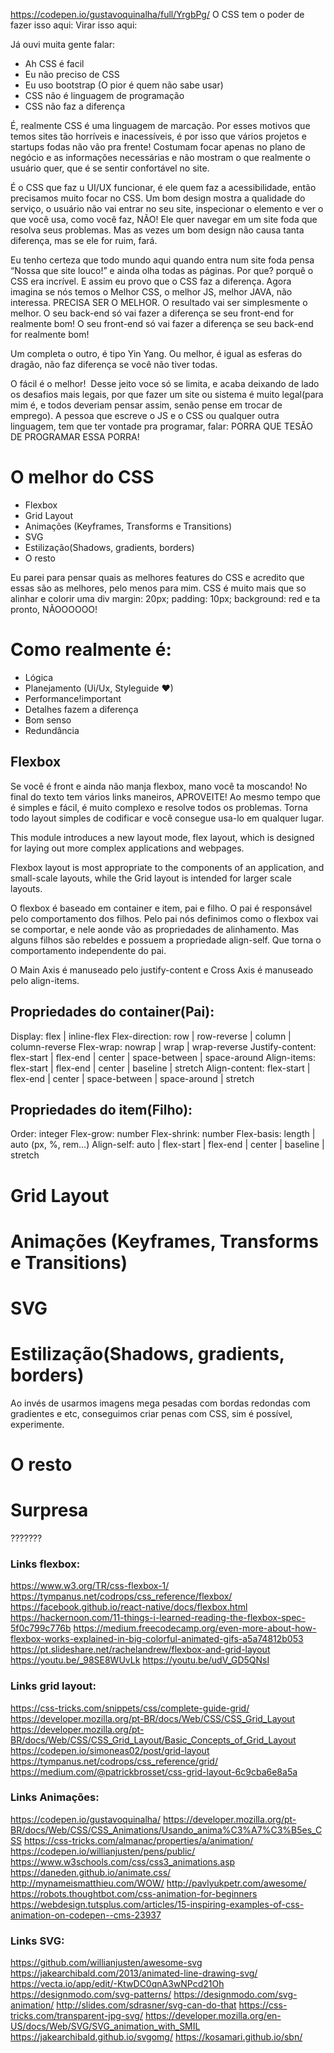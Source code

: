 https://codepen.io/gustavoquinalha/full/YrgbPg/
O CSS tem o poder de fazer isso aqui:
Virar isso aqui:

Já ouvi muita gente falar:
- Ah CSS é facil
- Eu não preciso de CSS
- Eu uso bootstrap (O pior é quem não sabe usar)
- CSS não é linguagem de programação
- CSS não faz a diferença

É, realmente CSS é uma linguagem de marcação. Por esses motivos que temos sites tão horríveis e inacessíveis, é por isso que vários projetos e startups fodas não vão pra frente! Costumam focar apenas no plano de negócio e as informações necessárias e não mostram o que realmente o usuário quer, que é se sentir confortável no site.

É o CSS que faz u UI/UX funcionar, é ele quem faz a acessibilidade, então precisamos muito focar no CSS.
Um bom design mostra a qualidade do serviço, o usuário não vai entrar no seu site, inspecionar o elemento e ver o que você usa, como você faz, NÃO! Ele quer navegar em um site foda que resolva seus problemas.
Mas as vezes um bom design não causa tanta diferença, mas se ele for ruim, fará.

Eu tenho certeza que todo mundo aqui quando entra num site foda pensa “Nossa que site louco!” e ainda olha todas as páginas. Por que?
porquê o CSS era incrível. E assim eu provo que o CSS faz a diferença. Agora imagina se nós temos o Melhor CSS, o melhor JS, melhor JAVA, não interessa. PRECISA SER O MELHOR. O resultado vai ser simplesmente o melhor.
O seu back-end só vai fazer a diferença se seu front-end for realmente bom! O seu front-end só vai fazer a diferença se seu back-end for realmente bom!

Um completa o outro, é tipo Yin Yang. Ou melhor, é igual as esferas do dragão, não faz diferença se você não tiver todas.


O fácil é o melhor! 
Desse jeito voce só se limita, e acaba deixando de lado os desafios mais legais, por que fazer um site ou sistema é muito legal(para mim é, e todos deveriam pensar assim, senão pense em trocar de emprego). A pessoa que escreve o JS e o CSS ou qualquer outra linguagem, tem que ter vontade pra programar, falar:
PORRA QUE TESÃO DE PROGRAMAR ESSA PORRA!

# O melhor do CSS

- Flexbox
- Grid Layout
- Animações (Keyframes, Transforms e Transitions)
- SVG
- Estilização(Shadows, gradients, borders)
- O resto

Eu parei para pensar quais as melhores features do CSS e acredito que essas são as melhores, pelo menos para mim. CSS é muito mais que so alinhar e colorir uma div
margin: 20px;
padding: 10px;
background: red
e ta pronto, NÃOOOOOO!

# Como realmente é:
- Lógica
- Planejamento (Ui/Ux, Styleguide ❤)
- Performance!important
- Detalhes fazem a diferença
- Bom senso
- Redundância

## Flexbox
Se você é front e ainda não manja flexbox, mano você ta moscando! No final do texto tem vários links maneiros, APROVEITE!
Ao mesmo tempo que é simples e fácil, é muito complexo e resolve todos os problemas. Torna todo layout simples de codificar e você consegue usa-lo em qualquer lugar.

This module introduces a new layout mode, flex layout, which is designed for laying out more complex applications and webpages.

Flexbox layout is most appropriate to the components of an application, and small-scale layouts, while the Grid layout is intended for larger scale layouts.

O flexbox é baseado em container e item, pai e filho.
O pai é responsável pelo comportamento dos filhos.
Pelo pai nós definimos como o flexbox vai se comportar, e nele aonde vão as propriedades de alinhamento.
Mas alguns filhos são rebeldes e possuem a propriedade align-self. Que torna o comportamento independente do pai.

O Main Axis é manuseado pelo justify-content
e Cross Axis é manuseado pelo align-items.

## Propriedades do container(Pai):
Display: flex | inline-flex
Flex-direction: row | row-reverse | column | column-reverse
Flex-wrap: nowrap | wrap | wrap-reverse
Justify-content: flex-start | flex-end | center | space-between | space-around
Align-items: flex-start | flex-end | center | baseline | stretch
Align-content: flex-start | flex-end | center | space-between | space-around | stretch

## Propriedades do item(Filho):
Order: integer
Flex-grow: number
Flex-shrink: number
Flex-basis: length | auto (px, %, rem…)
Align-self: auto | flex-start | flex-end | center | baseline | stretch

# Grid Layout

# Animações (Keyframes, Transforms e Transitions)

# SVG

# Estilização(Shadows, gradients, borders)
Ao invés de usarmos imagens mega pesadas com bordas redondas com gradientes e etc, conseguimos criar penas com CSS, sim é  possível, experimente.

# O resto

# Surpresa
???????

### Links flexbox:
https://www.w3.org/TR/css-flexbox-1/
https://tympanus.net/codrops/css_reference/flexbox/
https://facebook.github.io/react-native/docs/flexbox.html
https://hackernoon.com/11-things-i-learned-reading-the-flexbox-spec-5f0c799c776b
https://medium.freecodecamp.org/even-more-about-how-flexbox-works-explained-in-big-colorful-animated-gifs-a5a74812b053
https://pt.slideshare.net/rachelandrew/flexbox-and-grid-layout
https://youtu.be/_98SE8WUvLk
https://youtu.be/udV_GD5QNsI

### Links grid layout:
https://css-tricks.com/snippets/css/complete-guide-grid/
https://developer.mozilla.org/pt-BR/docs/Web/CSS/CSS_Grid_Layout
https://developer.mozilla.org/pt-BR/docs/Web/CSS/CSS_Grid_Layout/Basic_Concepts_of_Grid_Layout
https://codepen.io/simoneas02/post/grid-layout
https://tympanus.net/codrops/css_reference/grid/
https://medium.com/@patrickbrosset/css-grid-layout-6c9cba6e8a5a

### Links Animações:
https://codepen.io/gustavoquinalha/
https://developer.mozilla.org/pt-BR/docs/Web/CSS/CSS_Animations/Usando_anima%C3%A7%C3%B5es_CSS
https://css-tricks.com/almanac/properties/a/animation/
https://codepen.io/willianjusten/pens/public/
https://www.w3schools.com/css/css3_animations.asp
https://daneden.github.io/animate.css/
http://mynameismatthieu.com/WOW/
http://pavlyukpetr.com/awesome/
https://robots.thoughtbot.com/css-animation-for-beginners
https://webdesign.tutsplus.com/articles/15-inspiring-examples-of-css-animation-on-codepen--cms-23937

### Links SVG:
https://github.com/willianjusten/awesome-svg
https://jakearchibald.com/2013/animated-line-drawing-svg/
https://vecta.io/app/edit/-KtwDC0qnA3wNPcd21Oh
https://designmodo.com/svg-patterns/
https://designmodo.com/svg-animation/
http://slides.com/sdrasner/svg-can-do-that
https://css-tricks.com/transparent-jpg-svg/
https://developer.mozilla.org/en-US/docs/Web/SVG/SVG_animation_with_SMIL
https://jakearchibald.github.io/svgomg/
https://kosamari.github.io/sbn/
